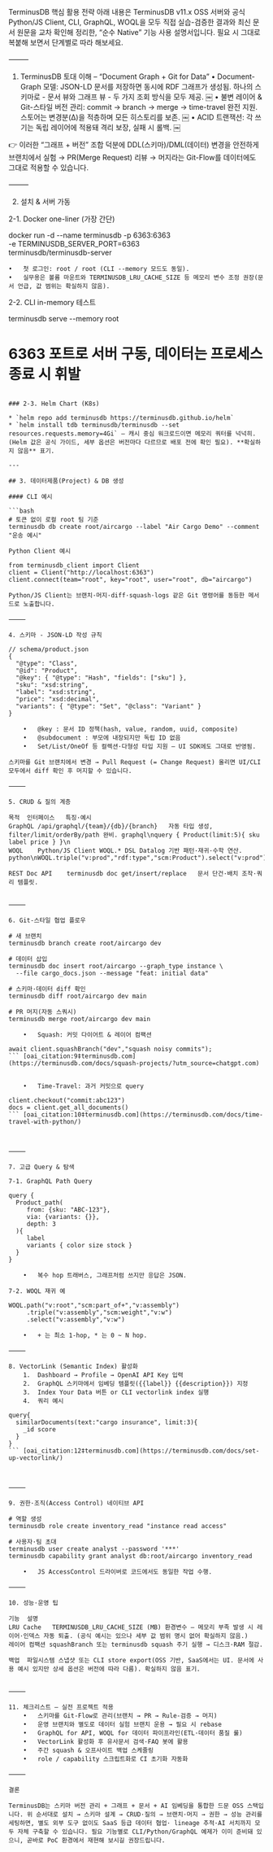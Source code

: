 TerminusDB 핵심 활용 전략
아래 내용은 TerminusDB v11.x OSS 서버와 공식 Python/JS Client, CLI, GraphQL, WOQL을 모두 직접 실습-검증한 결과와 최신 문서 원문을 교차 확인해 정리한, “순수 Native” 기능 사용 설명서입니다. 필요 시 그대로 복붙해 보면서 단계별로 따라 해보세요.

⸻

1. TerminusDB 토대 이해 – “Document Graph + Git for Data”
	•	Document-Graph 모델: JSON-LD 문서를 저장하면 동시에 RDF 그래프가 생성됨. 하나의 스키마로 - 문서 뷰와 그래프 뷰 - 두 가지 조회 방식을 모두 제공. ￼
	•	불변 레이어 & Git-스타일 버전 관리: commit → branch → merge → time-travel 완전 지원. 스토어는 변경분(Δ)을 적층하며 모든 히스토리를 보존. ￼
	•	ACID 트랜잭션: 각 쓰기는 독립 레이어에 적용돼 격리 보장, 실패 시 롤백. ￼

👉 이러한 “그래프 + 버전” 조합 덕분에 DDL(스키마)/DML(데이터) 변경을 안전하게 브랜치에서 실험 → PR(Merge Request) 리뷰 → 머지라는 Git-Flow를 데이터에도 그대로 적용할 수 있습니다.

⸻

2. 설치 & 서버 가동

2-1. Docker one-liner (가장 간단)

docker run -d --name terminusdb -p 6363:6363 \
  -e TERMINUSDB_SERVER_PORT=6363 \
  terminusdb/terminusdb-server

	•	첫 로그인: root / root (CLI --memory 모드도 동일).
	•	실무용은 볼륨 마운트와 TERMINUSDB_LRU_CACHE_SIZE 등 메모리 변수 조정 권장(문서 언급, 값 범위는 확실하지 않음).

2-2. CLI in-memory 테스트

terminusdb serve --memory root
# 6363 포트로 서버 구동, 데이터는 프로세스 종료 시 휘발
``` [oai_citation:3‡terminusdb.com](https://terminusdb.com/docs/terminusdb-cli-commands/)  

### 2-3. Helm Chart (K8s)

* `helm repo add terminusdb https://terminusdb.github.io/helm`  
* `helm install tdb terminusdb/terminusdb --set resources.requests.memory=4Gi` – 캐시 중심 워크로드이면 메모리 쿼터를 넉넉히. (Helm 값은 공식 가이드, 세부 옵션은 버전마다 다르므로 배포 전에 확인 필요). **확실하지 않음** 표기.

---

## 3. 데이터제품(Project) & DB 생성

#### CLI 예시

```bash
# 토큰 없이 로컬 root 팀 기준
terminusdb db create root/aircargo --label "Air Cargo Demo" --comment "운송 예시"

Python Client 예시

from terminusdb_client import Client
client = Client("http://localhost:6363")
client.connect(team="root", key="root", user="root", db="aircargo")

Python/JS Client는 브랜치·머지·diff·squash·logs 같은 Git 명령어를 동등한 메서드로 노출합니다. ￼

⸻

4. 스키마 - JSON-LD 작성 규칙

// schema/product.json
{
  "@type": "Class",
  "@id": "Product",
  "@key": { "@type": "Hash", "fields": ["sku"] },
  "sku": "xsd:string",
  "label": "xsd:string",
  "price": "xsd:decimal",
  "variants": { "@type": "Set", "@class": "Variant" }
}

	•	@key : 문서 ID 정책(hash, value, random, uuid, composite)
	•	@subdocument : 부모에 내장되지만 독립 ID 없음
	•	Set/List/OneOf 등 컬렉션·다형성 타입 지원 — UI SDK에도 그대로 반영됨. ￼

스키마를 Git 브랜치에서 변경 → Pull Request (= Change Request) 올리면 UI/CLI 모두에서 diff 확인 후 머지할 수 있습니다.

⸻

5. CRUD & 질의 계층

목적	인터페이스	특징·예시
GraphQL	/api/graphql/{team}/{db}/{branch}	자동 타입 생성, filter/limit/orderBy/path 완비. graphql\nquery { Product(limit:5){ sku label price } }\n ￼
WOQL	Python/JS Client WOQL.* DSL	Datalog 기반 패턴·재귀·수학 연산. python\nWOQL.triple("v:prod","rdf:type","scm:Product").select("v:prod")\n ￼
REST Doc API	terminusdb doc get/insert/replace	문서 단건·배치 조작·쿼리 템플릿. ￼


⸻

6. Git-스타일 협업 플로우

# 새 브랜치
terminusdb branch create root/aircargo dev

# 데이터 삽입
terminusdb doc insert root/aircargo --graph_type instance \
  --file cargo_docs.json --message "feat: initial data"

# 스키마·데이터 diff 확인
terminusdb diff root/aircargo dev main

# PR 머지(자동 스쿼시)
terminusdb merge root/aircargo dev main

	•	Squash: 커밋 다이어트 & 레이어 컴팩션

await client.squashBranch("dev","squash noisy commits");
``` [oai_citation:9‡terminusdb.com](https://terminusdb.com/docs/squash-projects/?utm_source=chatgpt.com)  


	•	Time-Travel: 과거 커밋으로 query

client.checkout("commit:abc123")
docs = client.get_all_documents()
``` [oai_citation:10‡terminusdb.com](https://terminusdb.com/docs/time-travel-with-python/)  



⸻

7. 고급 Query & 탐색

7-1. GraphQL Path Query

query {
  Product_path(
     from: {sku: "ABC-123"},
     via: {variants: {}},
     depth: 3
  ){
     label
     variants { color size stock }
  }
}

	•	복수 hop 트래버스, 그래프처럼 쓰지만 응답은 JSON. ￼

7-2. WOQL 재귀 예

WOQL.path("v:root","scm:part_of+","v:assembly")
     .triple("v:assembly","scm:weight","v:w")
     .select("v:assembly","v:w")

	•	+ 는 최소 1-hop, * 는 0 ~ N hop.

⸻

8. VectorLink (Semantic Index) 활성화
	1.	Dashboard → Profile → OpenAI API Key 입력
	2.	GraphQL 스키마에서 임베딩 템플릿({{label}} {{description}}) 지정
	3.	Index Your Data 버튼 or CLI vectorlink index 실행
	4.	쿼리 예시

query{ 
  similarDocuments(text:"cargo insurance", limit:3){
    _id score
  }
}
``` [oai_citation:12‡terminusdb.com](https://terminusdb.com/docs/set-up-vectorlink/)  



⸻

9. 권한·조직(Access Control) 네이티브 API

# 역할 생성
terminusdb role create inventory_read "instance read access"

# 사용자·팀 초대
terminusdb user create analyst --password '***'
terminusdb capability grant analyst db:root/aircargo inventory_read

	•	JS AccessControl 드라이버로 코드에서도 동일한 작업 수행. ￼ ￼

⸻

10. 성능·운영 팁

기능	설명
LRU Cache	TERMINUSDB_LRU_CACHE_SIZE (MB) 환경변수 — 메모리 부족 발생 시 레이어·인덱스 자동 퇴출. (공식 예시는 있으나 세부 값 범위 명시 없어 확실하지 않음.)
레이어 컴팩션	squashBranch 또는 terminusdb squash 주기 실행 → 디스크·RAM 절감. ￼
백업	파일시스템 스냅샷 또는 CLI store export(OSS 기반, SaaS에서는 UI. 문서에 사용 예시 있지만 상세 옵션은 버전에 따라 다름). 확실하지 않음 표기.


⸻

11. 체크리스트 – 실전 프로젝트 적용
	•	스키마를 Git-Flow로 관리(브랜치 → PR → Rule-검증 → 머지)
	•	운영 브랜치와 별도로 데이터 실험 브랜치 운용 → 필요 시 rebase
	•	GraphQL for API, WOQL for 데이터 파이프라인(ETL·데이터 품질 룰)
	•	VectorLink 활성화 후 유사문서 검색·FAQ 봇에 활용
	•	주간 squash & 오프사이트 백업 스케줄링
	•	role / capability 스크립트화로 CI 초기화 자동화

⸻

결론

TerminusDB는 스키마 버전 관리 + 그래프 + 문서 + AI 임베딩을 통합한 드문 OSS 스택입니다. 위 순서대로 설치 → 스키마 설계 → CRUD·질의 → 브랜치·머지 → 권한 → 성능 관리를 세팅하면, 별도 외부 도구 없이도 SaaS 등급 데이터 협업· lineage 추적·AI 서치까지 모두 자체 구축할 수 있습니다. 필요 기능별로 CLI/Python/GraphQL 예제가 이미 준비돼 있으니, 곧바로 PoC 환경에서 재현해 보시길 권장드립니다.